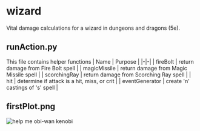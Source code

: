# wizard
Vital damage calculations for a wizard in dungeons and dragons (5e).

## runAction.py
This file contains helper functions
| Name | Purpose |
|-|-|
| fireBolt | return damage from Fire Bolt spell |
| magicMissile | return damage from Magic Missile spell |
| scorchingRay | return damage from Scorching Ray spell |
| hit | determine if attack is a hit, miss, or crit |
| eventGenerator | create 'n' castings of 's' spell |

## firstPlot.png
![help me obi-wan kenobi](https://github.com/alonzi/wizard/blob/master/firstPlot.png "Fix the binning and labels please!")

